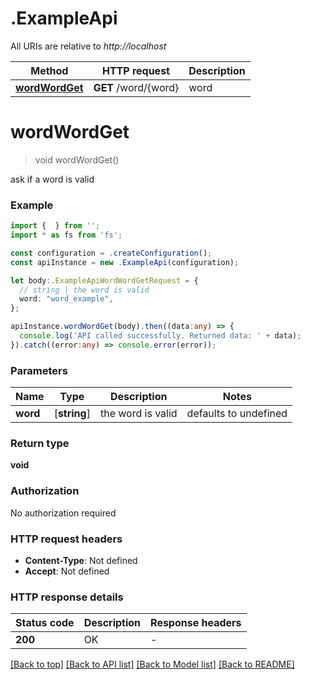 # .ExampleApi

All URIs are relative to *http://localhost*

Method | HTTP request | Description
------------- | ------------- | -------------
[**wordWordGet**](ExampleApi.md#wordWordGet) | **GET** /word/{word} | word


# **wordWordGet**
> void wordWordGet()

ask if a word is valid

### Example


```typescript
import {  } from '';
import * as fs from 'fs';

const configuration = .createConfiguration();
const apiInstance = new .ExampleApi(configuration);

let body:.ExampleApiWordWordGetRequest = {
  // string | the word is valid
  word: "word_example",
};

apiInstance.wordWordGet(body).then((data:any) => {
  console.log('API called successfully. Returned data: ' + data);
}).catch((error:any) => console.error(error));
```


### Parameters

Name | Type | Description  | Notes
------------- | ------------- | ------------- | -------------
 **word** | [**string**] | the word is valid | defaults to undefined


### Return type

**void**

### Authorization

No authorization required

### HTTP request headers

 - **Content-Type**: Not defined
 - **Accept**: Not defined


### HTTP response details
| Status code | Description | Response headers |
|-------------|-------------|------------------|
**200** | OK |  -  |

[[Back to top]](#) [[Back to API list]](README.md#documentation-for-api-endpoints) [[Back to Model list]](README.md#documentation-for-models) [[Back to README]](README.md)


